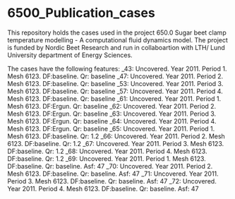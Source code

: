 # 6500_Publication_cases

This repository holds the cases used in the project 650.0 Sugar beet clamp temperature modelling - A computational fluid dynamics model.
The project is funded by Nordic Beet Research and run in collaboartion with LTH/ Lund University department of Energy Sciences.

The cases have the following features:
_43: Uncovered. Year 2011. Period 1. Mesh 6123. DF:baseline. Qr: baseline
_47: Uncovered. Year 2011. Period 2. Mesh 6123. DF:baseline. Qr: baseline
_53: Uncovered. Year 2011. Period 3. Mesh 6123. DF:baseline. Qr: baseline
_57: Uncovered. Year 2011. Period 4. Mesh 6123. DF:baseline. Qr: baseline
_61: Uncovered. Year 2011. Period 1. Mesh 6123. DF:Ergun. Qr: baseline
_62: Uncovered. Year 2011. Period 2. Mesh 6123. DF:Ergun. Qr: baseline
_63: Uncovered. Year 2011. Period 3. Mesh 6123. DF:Ergun. Qr: baseline
_64: Uncovered. Year 2011. Period 4. Mesh 6123. DF:Ergun. Qr: baseline
_65: Uncovered. Year 2011. Period 1. Mesh 6123. DF:baseline. Qr: 1.2
_66: Uncovered. Year 2011. Period 2. Mesh 6123. DF:baseline. Qr: 1.2
_67: Uncovered. Year 2011. Period 3. Mesh 6123. DF:baseline. Qr: 1.2
_68: Uncovered. Year 2011. Period 4. Mesh 6123. DF:baseline. Qr: 1.2
_69: Uncovered. Year 2011. Period 1. Mesh 6123. DF:baseline. Qr: baseline. Asf: 47
_70: Uncovered. Year 2011. Period 2. Mesh 6123. DF:baseline. Qr: baseline. Asf: 47
_71: Uncovered. Year 2011. Period 3. Mesh 6123. DF:baseline. Qr: baseline. Asf: 47
_72: Uncovered. Year 2011. Period 4. Mesh 6123. DF:baseline. Qr: baseline. Asf: 47
